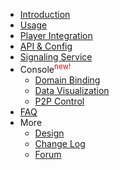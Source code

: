 - [Introduction](/en/README.md)
- [Usage](/en/usage.md)
- [Player Integration](/en/players.md)
- [API & Config](/en/API.md)
- [Signaling Service](/en/signaling.md)
- Console<sup style="color:red;">new!</sup>
    - [Domain Binding](/en/bindings.md)
    - [Data Visualization](/en/data-explain.md)
    - [P2P Control](/en/p2p-control.md)
- [FAQ](/en/FAQ.md)
- More
  - [Design](/en/design.md)
  - [Change Log](/en/logs.md)
  - [Forum](https://cdnbye.github.io/documentation/#/)
  

